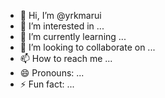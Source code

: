 - 👋 Hi, I’m @yrkmarui
- 👀 I’m interested in ...
- 🌱 I’m currently learning ...
- 💞️ I’m looking to collaborate on ...
- 📫 How to reach me ...
- 😄 Pronouns: ...
- ⚡ Fun fact: ...

<!---
yrkmarui/yrkmarui is a ✨ special ✨ repository because its `README.md` (this file) appears on your GitHub profile.
You can click the Preview link to take a look at your changes.
--->
